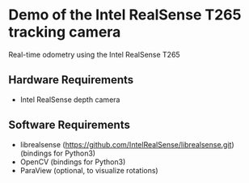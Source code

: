 # Demo of the Intel RealSense T265 tracking camera
Real-time odometry using the Intel RealSense T265


## Hardware Requirements

* Intel RealSense depth camera

## Software Requirements

* librealsense (https://github.com/IntelRealSense/librealsense.git) (bindings for Python3)
* OpenCV (bindings for Python3)
* ParaView (optional, to visualize rotations)

